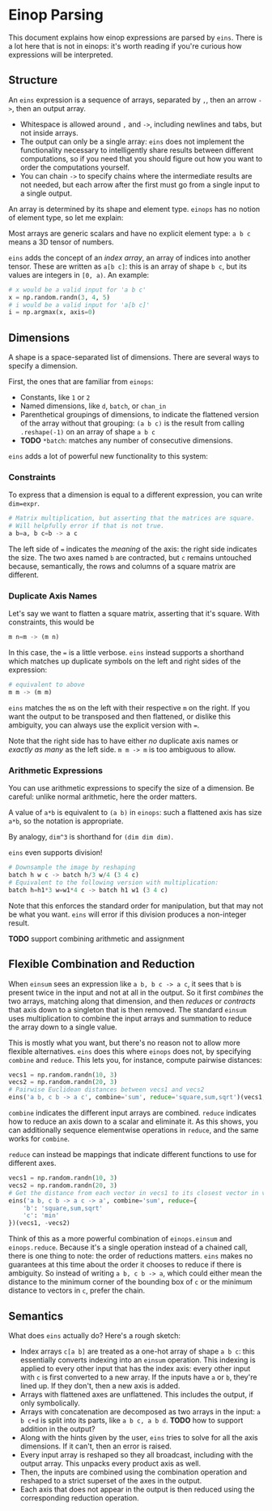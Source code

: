 # Einop Parsing

This document explains how einop expressions are parsed by `eins`. There is a lot here that is not
in einops: it's worth reading if you're curious how expressions will be interpreted.

## Structure
An `eins` expression is a sequence of arrays, separated by `,`, then an arrow `->`, then an output array.

- Whitespace is allowed around `,` and `->`, including newlines and tabs, but not inside arrays.
- The output can only be a single array: `eins` does not implement the functionality necessary to
  intelligently share results between different computations, so if you need that you should figure
  out how you want to order the computations yourself.
- You can chain `->` to specify chains where the intermediate results are not needed, but each arrow
  after the first must go from a single input to a single output.

An array is determined by its shape and element type. `einops` has no notion of element type, so let me explain:

Most arrays are generic scalars and have no explicit element type: `a b c` means a 3D tensor of
numbers.

`eins` adds the concept of an *index array*, an array of indices into another tensor. These are
written as `a[b c]`: this is an array of shape `b c`, but its values are integers in `[0, a)`. An
example:

```py
# x would be a valid input for 'a b c'
x = np.random.randn(3, 4, 5)
# i would be a valid input for 'a[b c]'
i = np.argmax(x, axis=0)
```

## Dimensions
A shape is a space-separated list of dimensions. There are several ways to specify a dimension.

First, the ones that are familiar from `einops`:
- Constants, like `1` or `2`
- Named dimensions, like `d`, `batch`, or `chan_in`
- Parenthetical groupings of dimensions, to indicate the flattened version of the array without that
  grouping: `(a b c)` is the result from calling `.reshape(-1)` on an array of shape `a b c`
- **TODO** `*batch`: matches any number of consecutive dimensions.

`eins` adds a lot of powerful new functionality to this system:

### Constraints
To express that a dimension is equal to a different expression, you can write `dim=expr`.

```py
# Matrix multiplication, but asserting that the matrices are square.
# Will helpfully error if that is not true.
a b=a, b c=b -> a c
```

The left side of `=` indicates the *meaning* of the axis: the right side indicates the size. The two
axes named `b` are contracted, but `c` remains untouched because, semantically, the rows and columns
of a square matrix are different.

### Duplicate Axis Names
Let's say we want to flatten a square matrix, asserting that it's square. With constraints, this would be

```py
m n=m -> (m n)
```

In this case, the `=` is a little verbose. `eins` instead supports a shorthand which matches up
duplicate symbols on the left and right sides of the expression:

```py
# equivalent to above
m m -> (m m)
```

`eins` matches the `m`s on the left with their respective `m` on the right. If you want the output
to be transposed and then flattened, or dislike this ambiguity, you can always use the explicit
version with `=`.

Note that the right side has to have either *no* duplicate axis names or *exactly as many* as the
left side. `m m -> m` is too ambiguous to allow.

### Arithmetic Expressions
You can use arithmetic expressions to specify the size of a dimension. Be careful: unlike normal
arithmetic, here the order matters.

A value of `a*b` is equivalent to `(a b)` in `einops`: such a flattened axis has size `a*b`, so the
notation is appropriate.

By analogy, `dim^3` is shorthand for `(dim dim dim)`.

`eins` even supports division!

```py
# Downsample the image by reshaping
batch h w c -> batch h/3 w/4 (3 4 c)
# Equivalent to the following version with multiplication:
batch h=h1*3 w=w1*4 c -> batch h1 w1 (3 4 c)
```

Note that this enforces the standard order for manipulation, but that may not be what you want.
`eins` will error if this division produces a non-integer result.

**TODO** support combining arithmetic and assignment

## Flexible Combination and Reduction
When `einsum` sees an expression like `a b, b c -> a c`, it sees that `b` is present twice in the
input and not at all in the output. So it first *combines* the two arrays, matching along that
dimension, and then *reduces* or *contracts* that axis down to a singleton that is then removed. The
standard `einsum` uses multiplication to combine the input arrays and summation to reduce the array
down to a single value.

This is mostly what you want, but there's no reason not to allow more flexible alternatives. `eins`
does this where `einops` does not, by specifying `combine` and `reduce`. This lets you, for
instance, compute pairwise distances:

```py
vecs1 = np.random.randn(10, 3)
vecs2 = np.random.randn(20, 3)
# Pairwise Euclidean distances between vecs1 and vecs2
eins('a b, c b -> a c', combine='sum', reduce='square,sum,sqrt')(vecs1, -vecs2)
```

`combine` indicates the different input arrays are combined. `reduce` indicates how to reduce an
axis down to a scalar and eliminate it. As this shows, you can additionally sequence elementwise
operations in `reduce`, and the same works for `combine`.

`reduce` can instead be mappings that indicate different functions to use for different axes.

```py
vecs1 = np.random.randn(10, 3)
vecs2 = np.random.randn(20, 3)
# Get the distance from each vector in vecs1 to its closest vector in vecs2
eins('a b, c b -> a c -> a', combine='sum', reduce={
    'b': 'square,sum,sqrt'
    'c': 'min'
})(vecs1, -vecs2)
```

Think of this as a more powerful combination of `einops.einsum` and `einops.reduce`. Because it's a
single operation instead of a chained call, there is one thing to note: the order of reductions
matters. `eins` makes no guarantees at this time about the order it chooses to reduce if there is
ambiguity. So instead of writing `a b, c b -> a`, which could either mean the distance to the
minimum corner of the bounding box of `c` or the minimum distance to vectors in `c`, prefer the
chain.


## Semantics
What does `eins` actually do? Here's a rough sketch:

- Index arrays `c[a b]` are treated as a one-hot array of shape `a b c`: this essentially converts
  indexing into an `einsum` operation. This indexing is applied to every other input that has the
  index axis: every other input with `c` is first converted to a new array. If the inputs have `a`
  or `b`, they're lined up. If they don't, then a new axis is added.
- Arrays with flattened axes are unflattened. This includes the output, if only symbolically.
- Arrays with concatenation are decomposed as two arrays in the input: `a b c+d` is split into its
  parts, like `a b c, a b d`. **TODO** how to support addition in the output?
- Along with the hints given by the user, `eins` tries to solve for all the axis dimensions. If it
  can't, then an error is raised.
- Every input array is reshaped so they all broadcast, including with the output array. This unpacks
  every product axis as well.
- Then, the inputs are combined using the combination operation and reshaped to a strict superset of
  the axes in the output.
- Each axis that does not appear in the output is then reduced using the corresponding reduction
  operation.